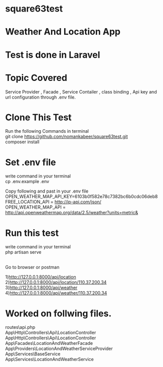 # square63test 
# Weather And Location App
# Test is done in Laravel

# Topic Covered
Service Provider , Facade , Service Contailer , class binding ,  Api key and url configuration through .env file.

# Clone This Test
Run the following Commands in terminal <br/>
git clone https://github.com/nomankabeer/square63test.git <br/>
composer install <br/>


# Set .env file
write command in your terminal <br/>
cp .env.example .env <br/>

Copy following and past in your .env file <br/>
OPEN_WEATHER_MAP_API_KEY=6103b0f582e78c7382bc6b0cdc06deb8 <br/>
FREE_LOCATION_API = http://ip-api.com/json/ <br/>
OPEN_WEATHER_MAP_API = http://api.openweathermap.org/data/2.5/weather?units=metric& <br/>

# Run this test
write command in your terminal <br/>
php artisan serve <br/><br/>

Go to browser or postman <br/>

1)http://127.0.0.1:8000/api/location <br/>
2)http://127.0.0.1:8000/api/location/110.37.200.34 <br/>
3)http://127.0.0.1:8000/api/weather <br/>
4)http://127.0.0.1:8000/api/weather/110.37.200.34 <br/>


# Worked on follwing files.

routes\api.php <br/>
App\Http\Controllers\Api\LocationController <br/>
App\Http\Controllers\Api\LocationController <br/>
App\Facades\LocationAndWeatherFacade  <br/>
App\Providers\LocationAndWeatherServiceProvider  <br/>
 App\Services\BaseService  <br/>
 App\Services\LocationAndWeatherService<br/>
  

